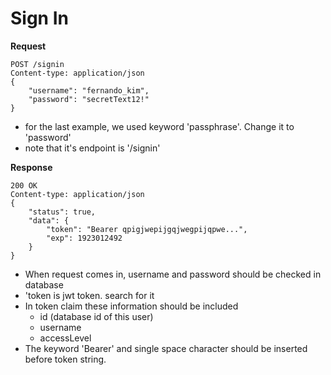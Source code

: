 
# Sign In

**Request**
```http
POST /signin
Content-type: application/json
{
    "username": "fernando_kim",
    "password": "secretText12!"
}
```

- for the last example, we used keyword 'passphrase'. Change it to 'password'
- note that it's endpoint is '/signin'

**Response**
```http
200 OK
Content-type: application/json
{
    "status": true,
    "data": {
        "token": "Bearer qpigjwepijgqjwegpijqpwe...",
        "exp": 1923012492
    }
}
```

- When request comes in, username and password should be checked in database
- 'token is jwt token. search for it
- In token claim these information should be included 
    - id (database id of this user)
    - username
    - accessLevel
- The keyword 'Bearer' and single space character should be inserted before token string.